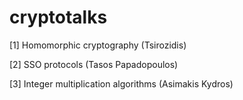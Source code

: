 # cryptotalks
[1] Homomorphic cryptography (Tsirozidis)

[2] SSO protocols (Tasos Papadopoulos)

[3] Integer multiplication algorithms (Asimakis Kydros)
